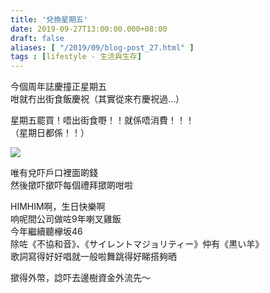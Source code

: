 ```yaml
---
title: '兌換星期五'
date: 2019-09-27T13:00:00.000+08:00
draft: false
aliases: [ "/2019/09/blog-post_27.html" ]
tags : [lifestyle - 生活與生存]
---
```


今個周年誌慶撞正星期五  
咁就冇出街食飯慶祝（其實從來冇慶祝過…）  
  
星期五罷買！唔出街食嘢！！就係唔消費！！！  
（星期日都係！！）  

![](/images/exchangefriday.jpg)

唯有兌吓戶口裡面啲錢  
然後撳吓撳吓每個禮拜撳啲咁啦  
  
HIMHIM啊，生日快樂啊  
响呢間公司做咗9年喇叉雞飯  
今年繼續聽欅坂46  
除咗《不協和音》、《サイレントマジョリティー》仲有《黒い羊》  
歌詞寫得好好唱就一般啦舞跳得好睇搭夠晒  
  
撳得外幣，諗吓去邊樹資金外流先～
